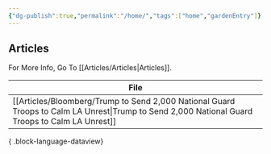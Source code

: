 ```yaml
---
{"dg-publish":true,"permalink":"/home/","tags":["home","gardenEntry"]}
---
```


## Articles

For More Info, Go To [[Articles/Articles\|Articles]].

| File                                                                                                                                               |
| -------------------------------------------------------------------------------------------------------------------------------------------------- |
| [[Articles/Bloomberg/Trump to Send 2,000 National Guard Troops to Calm LA Unrest\|Trump to Send 2,000 National Guard Troops to Calm LA Unrest]] |

{ .block-language-dataview}
